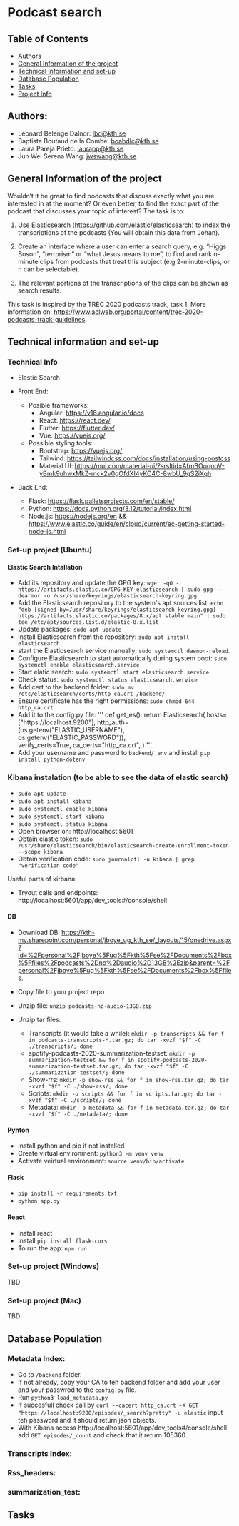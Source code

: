 # Podcast search

## Table of Contents
- [Authors](#authors)
- [General Information of the project](#general-information-of-the-project)
- [Technical information and set-up](#technical-information-and-set-up)
- [Database Population](#database-population)
- [Tasks](#tasks)
- [Project Info](#project-info)


## Authors: 
- 	Léonard Belenge Dalnor: lbd@kth.se
-   Baptiste Boutaud de la Combe: boabdlc@kth.se
-   Laura Pareja Prieto: laurapp@kth.se
-   Jun Wei Serena Wang: jwswang@kth.se


## General Information of the project

Wouldn’t it be great to find podcasts that discuss exactly what you are interested in at the moment? Or even better, to find the exact part of the podcast that discusses your topic of interest?  The task is to:

1. Use Elasticsearch (https://github.com/elastic/elasticsearch) to index the transcriptions of the podcasts (You will obtain this data from Johan).

2.  Create an interface where a user can enter a search query, e.g. “Higgs Boson”, “terrorism” or “what Jesus means to me”, to find and rank n-minute clips from podcasts that treat this subject (e.g 2-minute-clips, or n can be selectable).

3.  The relevant portions of the transcriptions of the clips can be shown as search results.

This task is inspired by the TREC 2020 podcasts track, task 1. More information on: https://www.aclweb.org/portal/content/trec-2020-podcasts-track-guidelines

## Technical information and set-up

### Technical Info 
- Elastic Search 
- Front End:
    - Posible frameworks:
        - Angular: https://v16.angular.io/docs
        - React: https://react.dev/
        - Flutter: https://flutter.dev/
        - Vue: https://vuejs.org/
    - Possible styling tools:
        - Bootstrap: https://vuejs.org/
        - Tailwind: https://tailwindcss.com/docs/installation/using-postcss
        - Material UI: https://mui.com/material-ui/?srsltid=AfmBOoqnoV-yBmk9uhwxMkZ-mck2v0gOfdXI4yKC4C-8wbU_9qS2iXqh

- Back End:
    - Flask: https://flask.palletsprojects.com/en/stable/
    - Python: https://docs.python.org/3.12/tutorial/index.html
    - Node.js: https://nodejs.org/en && https://www.elastic.co/guide/en/cloud/current/ec-getting-started-node-js.html

### Set-up project (Ubuntu)

#### Elastic Search Intallation
- Add its repository and update the GPG key: `wget -qO - https://artifacts.elastic.co/GPG-KEY-elasticsearch | sudo gpg --dearmor -o /usr/share/keyrings/elasticsearch-keyring.gpg`
- Add the Elasticsearch repository to the system's apt sources list: `echo "deb [signed-by=/usr/share/keyrings/elasticsearch-keyring.gpg] https://artifacts.elastic.co/packages/8.x/apt stable main" | sudo tee /etc/apt/sources.list.d/elastic-8.x.list`
- Update packages: `sudo apt update`
- Install Elasticsearch from the repository: `sudo apt install elasticsearch`
- start the Elasticsearch service manually: `sudo systemctl daemon-reload`.
- Configure Elasticsearch to start automatically during system boot: `sudo systemctl enable elasticsearch.service`
- Start elatic search: `sudo systemctl start elasticsearch.service`
- Check status: `sudo systemctl status elasticsearch.service`
- Add cert to the backend folder: `sudo mv /etc/elasticsearch/certs/http_ca.crt /backend/`
- Ensure certificafe has the right permissions: `sudo chmod 644 http_ca.crt`
- Add it to the config.py file:
'''
    def get_es():
        return Elasticsearch(
            hosts=["https://localhost:9200"],
            http_auth=(os.getenv("ELASTIC_USERNAME"), os.getenv("ELASTIC_PASSWORD")),  
            verify_certs=True,
            ca_certs="http_ca.crt",
        )
'''
- Add your username and password to `backend/.env` and install `pip install python-dotenv`
 
### Kibana instalation (to be able to see the data of elastic search)
- `sudo apt update`
- `sudo apt install kibana`
- `sudo systemctl enable kibana`
- `sudo systemctl start kibana`
- `sudo systemctl status kibana`
- Open browser on: http://localhost:5601
- Obtain elastic token: `sudo /usr/share/elasticsearch/bin/elasticsearch-create-enrollment-token --scope kibana`
- Obtain verification code: `sudo journalctl -u kibana | grep "verification code"`

Useful parts of kirbana:
- Tryout calls and endpoints: http://localhost:5601/app/dev_tools#/console/shell

#### DB

- Download DB: https://kth-my.sharepoint.com/personal/jboye_ug_kth_se/_layouts/15/onedrive.aspx?id=%2Fpersonal%2Fjboye%5Fug%5Fkth%5Fse%2FDocuments%2Fbox%5Ffiles%2Fpodcasts%2Dno%2Daudio%2D13GB%2Ezip&parent=%2Fpersonal%2Fjboye%5Fug%5Fkth%5Fse%2FDocuments%2Fbox%5Ffiles.

- Copy file to your project repo
- Unzip file:  `unzip podcasts-no-audio-13GB.zip`
- Unzip tar files:
    - Transcripts (it would take a while): `mkdir -p transcripts && for f in podcasts-transcripts-*.tar.gz; do tar -xvzf "$f" -C ./transcripts/; done`
    - spotify-podcasts-2020-summarization-testset: `mkdir -p summarization-testset && for f in spotify-podcasts-2020-summarization-testset.tar.gz; do tar -xvzf "$f" -C ./summarization-testset/; done`
    - Show-rrs: `mkdir -p show-rss && for f in show-rss.tar.gz; do tar -xvzf "$f" -C ./show-rss/; done`
    - Scripts: `mkdir -p scripts && for f in scripts.tar.gz; do tar -xvzf "$f" -C ./scripts/; done`
    - Metadata: `mkdir -p metadata && for f in metadata.tar.gz; do tar -xvzf "$f" -C ./metadata/; done`

#### Pyhton

- Install python and pip if not installed
- Create virtual environment: `python3 -m venv venv`
- Activate veirtual environment: `source venv/bin/activate`

#### Flask 
- `pip install -r requirements.txt`
- `python app.py`

#### React 

- Install react
- Install `pip install flask-cors`
- To run the app: `npm run`


### Set-up project (Windows)
TBD

### Set-up project (Mac)
TBD

## Database Population

### Metadata Index:

- Go to `/backend` folder.
- If not already, copy your CA to teh backend folder and add your user and your passwrod to the `config.py` file.
- Run `python3 load_metadata.py`
- If succesfull check call by `curl --cacert http_ca.crt -X GET "https://localhost:9200/episodes/_search?pretty" -u elastic` input teh password and it should return json objects.
- With Kibana access http://localhost:5601/app/dev_tools#/console/shell add `GET episodes/_count` and check that it return 105360.

### Transcripts Index:

### Rss_headers:

### summarization_test:


## Tasks

